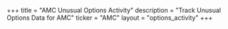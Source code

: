 +++
title = "AMC Unusual Options Activity"
description = "Track Unusual Options Data for AMC"
ticker = "AMC"
layout = "options_activity"
+++

